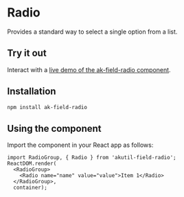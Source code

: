 # Radio

Provides a standard way to select a single option from a list.


## Try it out

Interact with a [live demo of the ak-field-radio component](https://aui-cdn.atlassian.com/atlaskit/stories/ak-field-radio/@VERSION@/).

## Installation

```sh
npm install ak-field-radio
```

## Using the component

Import the component in your React app as follows:

```
import RadioGroup, { Radio } from 'akutil-field-radio';
ReactDOM.render(
  <RadioGroup>
    <Radio name="name" value="value">Item 1</Radio>
  </RadioGroup>,
  container);
```

